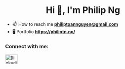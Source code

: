 <h1 align="center">Hi 👋, I'm Philip Ng</h1>

- 📫 How to reach me **philiptoannguyen@gmail.com** 
- 🖥️ Portfolio **https://philiptn.no/**
<h3 align="left">Connect with me:</h3>
<p align="left">
<a href="https://www.linkedin.com/in/philip-toan-nguyen/" target="blank"><img align="center" src="https://raw.githubusercontent.com/rahuldkjain/github-profile-readme-generator/master/src/images/icons/Social/linked-in-alt.svg" alt="[linkedin.com/in/philip-toan-nguyen-607620235](https://www.linkedin.com/in/philip-toan-nguyen/)" height="30" width="40" /></a>
</p>

